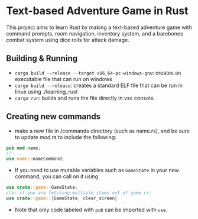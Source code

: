 # Text-based Adventure Game in Rust
This project aims to learn Rust by making a text-based adventure game with command prompts, room navigation, inventory system, and a barebones combat system using dice rolls for attack damage. 

## Building & Running
- `cargo build --release --target x86_64-pc-windows-gnu`: creates an executable file that can run on windows
- `cargo build --release`: creates a standard ELF file that can be run in linux using ./learning_rust
- `cargo run`: builds and runs the file directly in vsc console.

## Creating new commands 
- make a new file in /commands directory (such as name.rs), and be sure to update mod.rs to include the following: 
```rust
pub mod name;
// ...
use name::nameCommand;
```
- If you need to use mutable variables such as `GameState` in your new command, you can call on it using 
```rust
use crate::game::GameState;
//or if you are fetching multiple items out of game.rs:
use crate::game::{GameState, clear_screen}
```
- Note that only code labeled with `pub` can be imported with `use`. 